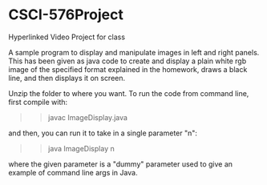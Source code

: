 # CSCI-576Project
Hyperlinked Video Project for class

A sample program to display and manipulate images in left and right panels. This has been
given as java code to create and display a plain white rgb image of the specified format explained in the homework, draws a black line, and then displays it on screen.


Unzip the folder to where you want.
To run the code from command line, first compile with:

>> javac ImageDisplay.java

and then, you can run it to take in a single parameter "n":

>> java ImageDisplay n

where the given parameter is a "dummy" parameter used to give an example of command line args in Java.
